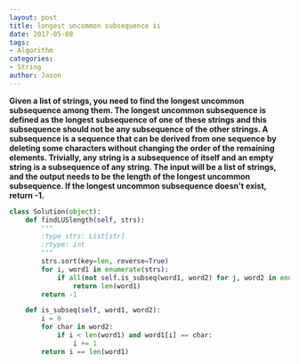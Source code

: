 ```yaml
---
layout: post
title: longest uncommon subsequence ii
date: 2017-05-08
tags:
- Algorithm
categories:
- String
author: Jason
---
```

**Given a list of strings, you need to find the longest uncommon subsequence among them. The longest uncommon subsequence is defined as the longest subsequence of one of these strings and this subsequence should not be any subsequence of the other strings. A subsequence is a sequence that can be derived from one sequence by deleting some characters without changing the order of the remaining elements. Trivially, any string is a subsequence of itself and an empty string is a subsequence of any string. The input will be a list of strings, and the output needs to be the length of the longest uncommon subsequence. If the longest uncommon subsequence doesn't exist, return -1.**

```python
class Solution(object):
    def findLUSlength(self, strs):
        """
        :type strs: List[str]
        :rtype: int
        """
        strs.sort(key=len, reverse=True)
        for i, word1 in enumerate(strs):
            if all(not self.is_subseq(word1, word2) for j, word2 in enumerate(strs) if i != j):
                return len(word1)
        return -1

    def is_subseq(self, word1, word2):
        i = 0
        for char in word2:
            if i < len(word1) and word1[i] == char:
                i += 1
        return i == len(word1)
```
